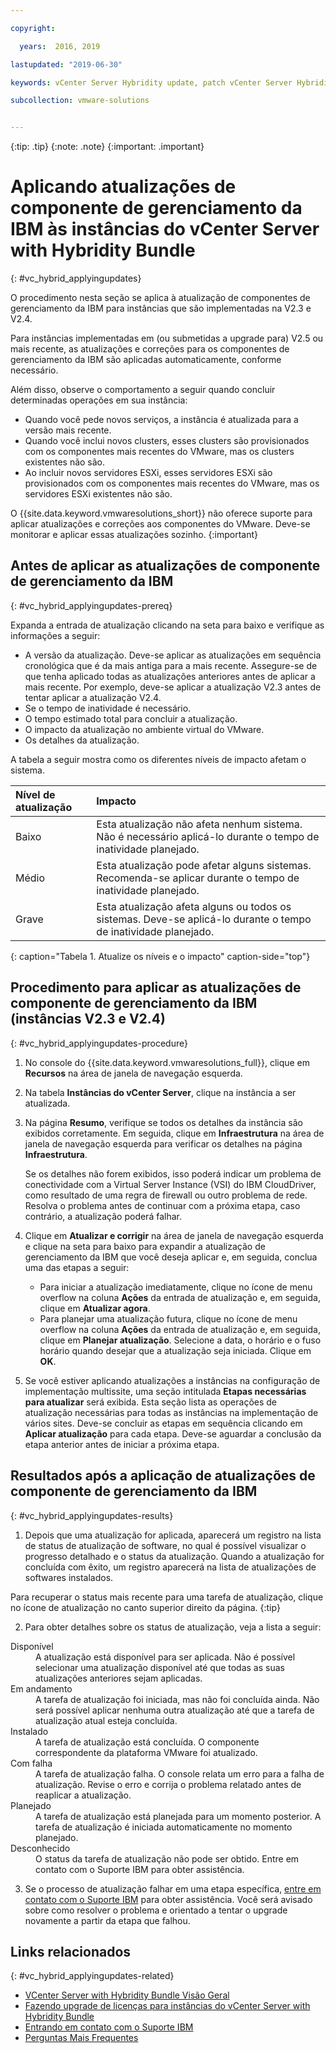 ```yaml
---

copyright:

  years:  2016, 2019

lastupdated: "2019-06-30"

keywords: vCenter Server Hybridity update, patch vCenter Server Hybridity, IBM component update

subcollection: vmware-solutions


---
```


{:tip: .tip}
{:note: .note}
{:important: .important}

# Aplicando atualizações de componente de gerenciamento da IBM às instâncias do vCenter Server with Hybridity Bundle
{: #vc_hybrid_applyingupdates}

O procedimento nesta seção se aplica à atualização de componentes de gerenciamento da IBM para instâncias que são implementadas na V2.3 e V2.4.

Para instâncias implementadas em (ou submetidas a upgrade para) V2.5 ou mais recente, as atualizações e correções para os componentes de gerenciamento da IBM são aplicadas automaticamente, conforme necessário.

Além disso, observe o comportamento a seguir quando concluir determinadas operações em sua instância:
* Quando você pede novos serviços, a instância é atualizada para a versão mais recente.
* Quando você inclui novos clusters, esses clusters são provisionados com os componentes mais recentes do VMware, mas os clusters existentes não são.
* Ao incluir novos servidores ESXi, esses servidores ESXi são provisionados com os componentes mais recentes do VMware, mas os servidores ESXi existentes não são.

O {{site.data.keyword.vmwaresolutions_short}} não oferece suporte para aplicar atualizações e correções aos componentes do VMware. Deve-se monitorar e aplicar essas atualizações sozinho.
{:important}

## Antes de aplicar as atualizações de componente de gerenciamento da IBM
{: #vc_hybrid_applyingupdates-prereq}

Expanda a entrada de atualização clicando na seta para baixo e verifique as informações a seguir:
* A versão da atualização. Deve-se aplicar as atualizações em sequência cronológica que é da mais antiga para a mais recente. Assegure-se de que tenha aplicado todas as atualizações anteriores antes de aplicar a mais recente. Por exemplo, deve-se aplicar a atualização V2.3 antes de tentar aplicar a atualização V2.4.
* Se o tempo de inatividade é necessário.
* O tempo estimado total para concluir a atualização.
* O impacto da atualização no ambiente virtual do VMware.
* Os detalhes da atualização.

A tabela a seguir mostra como os diferentes níveis de impacto afetam o sistema.

| Nível de atualização  | Impacto        |  
|:------------- |:------------- |
| Baixo    | Esta atualização não afeta nenhum sistema. Não é necessário aplicá-lo durante o tempo de inatividade planejado. |  
| Médio | Esta atualização pode afetar alguns sistemas. Recomenda-se aplicar durante o tempo de inatividade planejado. |  
| Grave  | Esta atualização afeta alguns ou todos os sistemas. Deve-se aplicá-lo durante o tempo de inatividade planejado. |
{: caption="Tabela 1. Atualize os níveis e o impacto" caption-side="top"}

## Procedimento para aplicar as atualizações de componente de gerenciamento da IBM (instâncias V2.3 e V2.4)
{: #vc_hybrid_applyingupdates-procedure}

1. No console do {{site.data.keyword.vmwaresolutions_full}}, clique em **Recursos** na área de janela de navegação esquerda.
2. Na tabela **Instâncias do vCenter Server**, clique na instância a ser atualizada.
3. Na página **Resumo**, verifique se todos os detalhes da instância são exibidos corretamente. Em seguida, clique em **Infraestrutura** na área de janela de navegação esquerda para verificar os detalhes na página **Infraestrutura**.

   Se os detalhes não forem exibidos, isso poderá indicar um problema de conectividade com a Virtual Server Instance (VSI) do IBM CloudDriver, como resultado de uma regra de firewall ou outro problema de rede. Resolva o problema antes de continuar com a próxima etapa, caso contrário, a atualização poderá falhar.

4. Clique em **Atualizar e corrigir** na área de janela de navegação esquerda e clique na seta para baixo para expandir a atualização de gerenciamento da IBM que você deseja aplicar e, em seguida, conclua uma das etapas a seguir:
   * Para iniciar a atualização imediatamente, clique no ícone de menu overflow na coluna **Ações** da entrada de atualização e, em seguida, clique em **Atualizar agora**.
   * Para planejar uma atualização futura, clique no ícone de menu overflow na coluna **Ações** da entrada de atualização e, em seguida, clique em **Planejar atualização**. Selecione a data, o horário e o fuso horário quando desejar que a atualização seja iniciada. Clique em **OK**.

5. Se você estiver aplicando atualizações a instâncias na configuração de implementação multissite, uma seção intitulada **Etapas necessárias para atualizar** será exibida. Esta seção lista as operações de atualização necessárias para todas as instâncias na implementação de vários sites. Deve-se concluir as etapas em sequência clicando em **Aplicar atualização** para cada etapa. Deve-se aguardar a conclusão da etapa anterior antes de iniciar a próxima etapa.

## Resultados após a aplicação de atualizações de componente de gerenciamento da IBM
{: #vc_hybrid_applyingupdates-results}

1. Depois que uma atualização for aplicada, aparecerá um registro na lista de status de atualização de software, no qual é possível visualizar o progresso detalhado e o status da atualização. Quando a atualização for concluída com êxito, um registro aparecerá na lista de atualizações de softwares instalados.

  Para recuperar o status mais recente para uma tarefa de atualização, clique no ícone de atualização no canto superior direito da página.
  {:tip}

2. Para obter detalhes sobre os status de atualização, veja a lista a seguir:
<dl class="dl">
<dt class="dt dlterm">Disponível</dt>
<dd class="dd">A atualização está disponível para ser aplicada. Não é possível selecionar uma atualização disponível até que todas as suas atualizações anteriores sejam aplicadas.
</dd>
<dt class="dt dlterm">Em andamento</dt>
<dd class="dd">A tarefa de atualização foi iniciada, mas não foi concluída ainda. Não será possível aplicar nenhuma outra atualização até que a tarefa de atualização atual esteja concluída.</dd>
<dt class="dt dlterm">Instalado</dt>
<dd class="dd">A tarefa de atualização está concluída. O componente correspondente da plataforma VMware foi atualizado.</dd>
<dt class="dt dlterm">Com falha</dt>
<dd class="dd">A tarefa de atualização falha. O console relata um erro para a falha de atualização. Revise o erro e corrija o problema relatado antes de reaplicar a atualização.</dd>
<dt class="dt dlterm">Planejado</dt>
<dd class="dd">A tarefa de atualização está planejada para um momento posterior. A tarefa de atualização é iniciada automaticamente no momento planejado.</dd>
<dt class="dt dlterm">Desconhecido</dt>
<dd class="dd">O status da tarefa de atualização não pode ser obtido. Entre em contato com o Suporte IBM para obter assistência.</dd>
</dl>

3. Se o processo de atualização falhar em uma etapa específica, [entre em contato com o Suporte IBM](/docs/services/vmwaresolutions/vmonic?topic=vmware-solutions-trbl_support) para obter assistência. Você será avisado sobre como resolver o problema e orientado a tentar o upgrade novamente a partir da etapa que falhou.

## Links relacionados
{: #vc_hybrid_applyingupdates-related}

* [VCenter Server with Hybridity Bundle Visão Geral](/docs/services/vmwaresolutions/vcenter?topic=vmware-solutions-vc_hybrid_overview)
* [Fazendo upgrade de licenças para instâncias do vCenter Server with Hybridity Bundle](/docs/services/vmwaresolutions/vcenter?topic=vmware-solutions-vc_hybrid_upgrade-lic)
* [Entrando em contato com o Suporte IBM](/docs/services/vmwaresolutions/vmonic?topic=vmware-solutions-trbl_support)
* [Perguntas Mais Frequentes](/docs/services/vmwaresolutions/vmonic?topic=vmware-solutions-faq)
